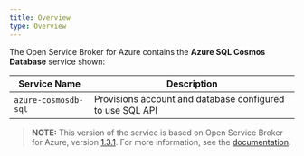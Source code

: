 ```yaml
---
title: Overview
type: Overview
---
```


The Open Service Broker for Azure contains the **Azure SQL Cosmos Database** service shown:

| Service Name | Description |
|--------------|-------------|
| `azure-cosmosdb-sql` | Provisions account and database configured to use SQL API |

>**NOTE:** This version of the service is based on Open Service Broker for Azure, version [1.3.1](https://github.com/Azure/open-service-broker-azure/releases).
For more information, see the [documentation](https://github.com/Azure/open-service-broker-azure/blob/v1.3.1/docs/modules/cosmosdb.md).
